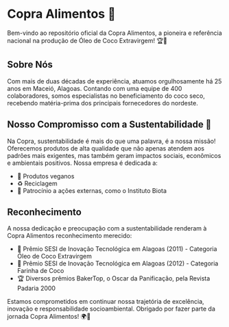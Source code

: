 # Copra Alimentos 🌴

Bem-vindo ao repositório oficial da Copra Alimentos, a pioneira e referência nacional na produção de Óleo de Coco Extravirgem! 🏆🥥

## Sobre Nós

Com mais de duas décadas de experiência, atuamos orgulhosamente há 25 anos em Maceió, Alagoas. Contando com uma equipe de 400 colaboradores, somos especialistas no beneficiamento do coco seco, recebendo matéria-prima dos principais fornecedores do nordeste.

## Nosso Compromisso com a Sustentabilidade 🌱

Na Copra, sustentabilidade é mais do que uma palavra, é a nossa missão! Oferecemos produtos de alta qualidade que não apenas atendem aos padrões mais exigentes, mas também geram impactos sociais, econômicos e ambientais positivos. Nossa empresa é dedicada a:

- 🌿 Produtos veganos
- ♻️ Reciclagem
- 🤝 Patrocínio a ações externas, como o Instituto Biota

## Reconhecimento

A nossa dedicação e preocupação com a sustentabilidade renderam à Copra Alimentos reconhecimento merecido:

- 🏅 Prêmio SESI de Inovação Tecnológica em Alagoas (2011) - Categoria Óleo de Coco Extravirgem
- 🏅 Prêmio SESI de Inovação Tecnológica em Alagoas (2012) - Categoria Farinha de Coco
- 🏆 Diversos prêmios BakerTop, o Oscar da Panificação, pela Revista Padaria 2000

Estamos comprometidos em continuar nossa trajetória de excelência, inovação e responsabilidade socioambiental. Obrigado por fazer parte da jornada Copra Alimentos! 🌍🥥
